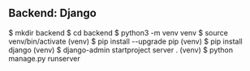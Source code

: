 ## Backend: Django
$ mkdir backend
$ cd backend
$ python3 -m venv venv
$ source venv/bin/activate
(venv) $ pip install --upgrade pip
(venv) $ pip install django
(venv) $ django-admin startproject server .
(venv) $ python manage.py runserver